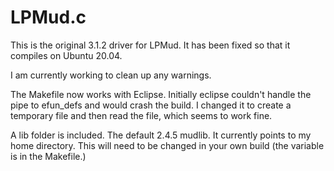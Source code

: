 # LPMud.c

This is the original 3.1.2 driver for LPMud.  It has been fixed so that it compiles on Ubuntu 20.04.

I am currently working to clean up any warnings.

The Makefile now works with Eclipse.  Initially eclipse couldn't handle the pipe to efun_defs and would crash the build. I changed it to create a temporary file and then read the file, which seems to work fine.

A lib folder is included.  The default 2.4.5 mudlib.  It currently points to my home directory.  This will need to be changed in your own build (the variable is in the Makefile.)
